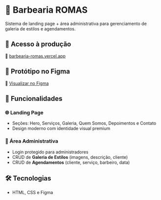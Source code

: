 # 💈 Barbearia ROMAS

Sistema de landing page + área administrativa para gerenciamento de galeria de estilos e agendamentos.

## 🚀 Acesso à produção

🔗 [barbearia-romas.vercel.app](https://barbearia-romas.vercel.app/)

## 🎨 Protótipo no Figma

🔗 [Visualizar no Figma](https://www.figma.com/design/y2kRUAvkGo18AS7Ni7oMiR/Barbearia?node-id=0-1&t=Nn3EAWp13rkXZ2Wh-1)

## 📂 Funcionalidades

### 🌐 Landing Page
- Seções: Hero, Serviços, Galeria, Quem Somos, Depoimentos e Contato
- Design moderno com identidade visual premium

### 🔐 Área Administrativa
- Login protegido para administradores
- CRUD de **Galeria de Estilos** (imagens, descrição, cliente)
- CRUD de **Agendamentos** (cliente, serviço, barbeiro, data)

## 🛠️ Tecnologias
- HTML, CSS e Figma 

